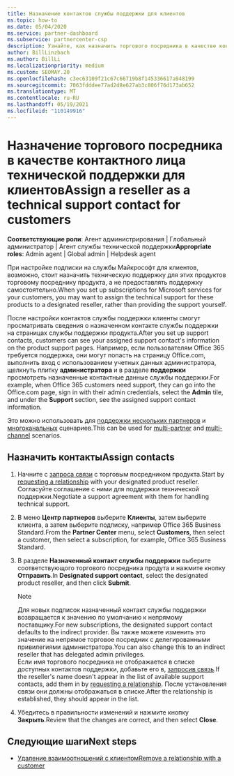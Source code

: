 ```yaml
---
title: Назначение контактов службы поддержки для клиентов
ms.topic: how-to
ms.date: 05/04/2020
ms.service: partner-dashboard
ms.subservice: partnercenter-csp
description: Узнайте, как назначить торгового посредника в качестве контактного лица технической поддержки для клиентов, имеющих подписки на службы Майкрософт.
author: BillLinzbach
ms.author: BillLi
ms.localizationpriority: medium
ms.custom: SEOMAY.20
ms.openlocfilehash: c3ec63109f21c67c66719b8f145336617a948199
ms.sourcegitcommit: 7063fdddee77ad2d8e627ab3c806f76d173ab652
ms.translationtype: MT
ms.contentlocale: ru-RU
ms.lasthandoff: 05/19/2021
ms.locfileid: "110149916"
---
```

# <a name="assign-a-reseller-as-a-technical-support-contact-for-customers"></a><span data-ttu-id="48932-103">Назначение торгового посредника в качестве контактного лица технической поддержки для клиентов</span><span class="sxs-lookup"><span data-stu-id="48932-103">Assign a reseller as a technical support contact for customers</span></span>

<span data-ttu-id="48932-104">**Соответствующие роли**: Агент администрирования | Глобальный администратор | Агент службы технической поддержки</span><span class="sxs-lookup"><span data-stu-id="48932-104">**Appropriate roles**: Admin agent | Global admin | Helpdesk agent</span></span>


<span data-ttu-id="48932-105">При настройке подписки на службы Майкрософт для клиентов, возможно, стоит назначить техническую поддержку для этих продуктов торговому посреднику продукта, а не предоставлять поддержку самостоятельно.</span><span class="sxs-lookup"><span data-stu-id="48932-105">When you set up subscriptions for Microsoft services for your customers, you may want to assign the technical support for these products to a designated reseller, rather than providing the support yourself.</span></span>

<span data-ttu-id="48932-106">После настройки контактов службы поддержки клиенты смогут просматривать сведения о назначенном контакте службы поддержки на страницах службы поддержки продукта.</span><span class="sxs-lookup"><span data-stu-id="48932-106">After you set up support contacts, customers can see your assigned support contact's information on the product support pages.</span></span> <span data-ttu-id="48932-107">Например, если пользователям Office 365 требуется поддержка, они могут попасть на страницу Office.com, выполнить вход с использованием учетных данных администратора, щелкнуть плитку **администратора** и в разделе **поддержки** просмотреть назначенные контактные данные службы поддержки.</span><span class="sxs-lookup"><span data-stu-id="48932-107">For example, when Office 365 customers need support, they can go into the Office.com page, sign in with their admin credentials, select the **Admin** tile, and under the **Support** section, see the assigned support contact information.</span></span>

<span data-ttu-id="48932-108">Это можно использовать для [поддержки нескольких партнеров](multipartner.md) и [многоканальных](multichannel.md) сценариев.</span><span class="sxs-lookup"><span data-stu-id="48932-108">This can be used for [multi-partner](multipartner.md) and [multi-channel](multichannel.md) scenarios.</span></span> 


## <a name="assign-contacts"></a><span data-ttu-id="48932-109">Назначить контакты</span><span class="sxs-lookup"><span data-stu-id="48932-109">Assign contacts</span></span>

1. <span data-ttu-id="48932-110">Начните с [запроса связи](request-a-relationship-with-a-customer.md) с торговым посредником продукта.</span><span class="sxs-lookup"><span data-stu-id="48932-110">Start by [requesting a relationship](request-a-relationship-with-a-customer.md) with your designated product reseller.</span></span> <span data-ttu-id="48932-111">Согласуйте соглашение с ними для поддержки технической поддержки.</span><span class="sxs-lookup"><span data-stu-id="48932-111">Negotiate a support agreement with them for handling technical support.</span></span>

2. <span data-ttu-id="48932-112">В меню **Центр партнеров** выберите **Клиенты**, затем выберите клиента, а затем выберите подписку, например Office 365 Business Standard.</span><span class="sxs-lookup"><span data-stu-id="48932-112">From the **Partner Center** menu, select **Customers**, then select a customer, then select a subscription, for example, Office 365 Business Standard.</span></span>

3. <span data-ttu-id="48932-113">В разделе **Назначенный контакт службы поддержки** выберите соответствующого торгового посредника продута и нажмите кнопку **Отправить**.</span><span class="sxs-lookup"><span data-stu-id="48932-113">In  **Designated support contact**, select the designated product reseller, and then click **Submit**.</span></span> 

      >[!NOTE]  
      ><span data-ttu-id="48932-114">Для новых подписок назначенный контакт службы поддержки возвращается к значению по умолчанию к непрямому поставщику.</span><span class="sxs-lookup"><span data-stu-id="48932-114">For new subscriptions, the designated support contact defaults to the indirect provider.</span></span> <span data-ttu-id="48932-115">Вы также можете изменить это значение на непрямое торговое посредник с делегированными привилегиями администратора.</span><span class="sxs-lookup"><span data-stu-id="48932-115">You can also change this to an indirect reseller that has delegated admin privileges.</span></span>    
    ><span data-ttu-id="48932-116">Если имя торгового посредника не отображается в списке доступных контактов поддержки, добавьте его в, [запросив связь](request-a-relationship-with-a-customer.md).</span><span class="sxs-lookup"><span data-stu-id="48932-116">If the reseller's name doesn't appear in the list of available support contacts, add them in by [requesting a relationship](request-a-relationship-with-a-customer.md).</span></span> <span data-ttu-id="48932-117">После установления связи они должны отображаться в списке.</span><span class="sxs-lookup"><span data-stu-id="48932-117">After the relationship is established, they should appear in the list.</span></span>  

4. <span data-ttu-id="48932-118">Убедитесь в правильности изменений и нажмите кнопку **Закрыть**.</span><span class="sxs-lookup"><span data-stu-id="48932-118">Review that the changes are correct, and then select **Close**.</span></span>

## <a name="next-steps"></a><span data-ttu-id="48932-119">Следующие шаги</span><span class="sxs-lookup"><span data-stu-id="48932-119">Next steps</span></span>

- [<span data-ttu-id="48932-120">Удаление взаимоотношений с клиентом</span><span class="sxs-lookup"><span data-stu-id="48932-120">Remove a relationship with a customer</span></span>](remove-a-relationship.md)